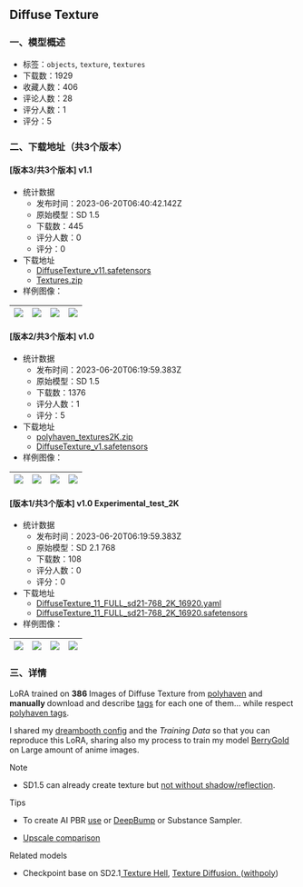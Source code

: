 ## Diffuse Texture
### 一、模型概述

- 标签：`objects`, `texture`, `textures`
- 下载数：1929
- 收藏人数：406
- 评论人数：28
- 评分人数：1
- 评分：5

### 二、下载地址（共3个版本）

#### [版本3/共3个版本] v1.1

- 统计数据
  - 发布时间：2023-06-20T06:40:42.142Z
  - 原始模型：SD 1.5
  - 下载数：445
  - 评分人数：0
  - 评分：0
- 下载地址
  - [DiffuseTexture_v11.safetensors](https://civitai.com/api/download/models/100006)
  - [Textures.zip](https://civitai.com/api/download/models/100006?type=Training%20Data)
- 样例图像：

| <img src="https://image.civitai.com/xG1nkqKTMzGDvpLrqFT7WA/8f839d9d-c77a-4f87-afbb-a17508bec6fe/width=450/1216057.jpeg" /> | <img src="https://image.civitai.com/xG1nkqKTMzGDvpLrqFT7WA/73758531-57da-4767-ad19-dabac11d958c/width=450/1216051.jpeg" /> | <img src="https://image.civitai.com/xG1nkqKTMzGDvpLrqFT7WA/6e9a8f67-56e8-4208-9821-0290ebe7e9d0/width=450/1216055.jpeg" /> | <img src="https://image.civitai.com/xG1nkqKTMzGDvpLrqFT7WA/e529966f-a812-4357-9b25-212a0ee9f9ef/width=450/1216056.jpeg" /> |
| ---- | ---- | ---- | ---- |

#### [版本2/共3个版本] v1.0

- 统计数据
  - 发布时间：2023-06-20T06:19:59.383Z
  - 原始模型：SD 1.5
  - 下载数：1376
  - 评分人数：1
  - 评分：5
- 下载地址
  - [polyhaven_textures2K.zip](https://civitai.com/api/download/models/54923?type=Training%20Data)
  - [DiffuseTexture_v1.safetensors](https://civitai.com/api/download/models/54923)
- 样例图像：

| <img src="https://image.civitai.com/xG1nkqKTMzGDvpLrqFT7WA/281cd0c3-349b-4842-5acd-0a95631dab00/width=450/595641.jpeg" /> | <img src="https://image.civitai.com/xG1nkqKTMzGDvpLrqFT7WA/e545ae1c-f0cb-4377-6aaf-a380dc715700/width=450/595653.jpeg" /> | <img src="https://image.civitai.com/xG1nkqKTMzGDvpLrqFT7WA/97436d8a-83bb-474b-e06b-30a5f562a600/width=450/618905.jpeg" /> | <img src="https://image.civitai.com/xG1nkqKTMzGDvpLrqFT7WA/39e8d61c-0595-4298-43f0-b9142cd28300/width=450/594234.jpeg" /> |
| ---- | ---- | ---- | ---- |

#### [版本1/共3个版本] v1.0 Experimental_test_2K

- 统计数据
  - 发布时间：2023-06-20T06:19:59.383Z
  - 原始模型：SD 2.1 768
  - 下载数：108
  - 评分人数：0
  - 评分：0
- 下载地址
  - [DiffuseTexture_11_FULL_sd21-768_2K_16920.yaml](https://civitai.com/api/download/models/93680?type=Text%20Encoder&format=Other)
  - [DiffuseTexture_11_FULL_sd21-768_2K_16920.safetensors](https://civitai.com/api/download/models/93680)
- 样例图像：

| <img src="https://image.civitai.com/xG1nkqKTMzGDvpLrqFT7WA/76294979-ab91-4894-8321-f5b39123b09d/width=450/1107063.jpeg" /> | <img src="https://image.civitai.com/xG1nkqKTMzGDvpLrqFT7WA/3869d15d-89be-4e5b-8c52-04302793324c/width=450/1107047.jpeg" /> | <img src="https://image.civitai.com/xG1nkqKTMzGDvpLrqFT7WA/b5aa64ac-ad4a-471a-9112-35226d27a851/width=450/1107046.jpeg" /> | <img src="https://image.civitai.com/xG1nkqKTMzGDvpLrqFT7WA/37ac9b7a-ead1-4190-8c86-dd86fd4ef122/width=450/1107062.jpeg" /> |
| ---- | ---- | ---- | ---- |


### 三、详情
<p>LoRA trained on <strong>386 </strong>Images of Diffuse Texture from <a target="_blank" rel="ugc" href="https://polyhaven.com/faq?q=commercial">polyhaven</a> and <strong>manually </strong>download and describe <a target="_blank" rel="ugc" href="https://pastebin.com/k5fbiXCM">tags</a> for each one of them... while respect <a target="_blank" rel="ugc" href="https://polyhaven.com/textures">polyhaven tags</a>.</p><p>I shared my <a target="_blank" rel="ugc" href="https://rentry.org/sddreambooth#dreambooth-config-settings">dreambooth config</a> and the <em>Training Data</em> so that you can reproduce this LoRA, sharing also my process to train my model <a target="_blank" rel="ugc" href="https://civitai.com/models/3204/berrygold-11">BerryGold</a> on Large amount of anime images.</p><p>Note</p><ul><li><p>SD1.5 can already create texture but <a target="_blank" rel="ugc" href="https://civitai.com/images/618905?modelVersionId=54923&amp;prioritizedUserIds=42892&amp;period=AllTime&amp;sort=Most%20Reactions&amp;limit=20">not without shadow/reflection</a>.</p></li></ul><p>Tips</p><ul><li><p>To create AI PBR <a target="_blank" rel="ugc" href="https://github.com/joeyballentine/Material-Map-Generator">use</a> or <a target="_blank" rel="ugc" href="https://github.com/HugoTini/DeepBump">DeepBump</a> or Substance Sampler.</p></li><li><p><a target="_blank" rel="ugc" href="https://imgsli.com/MTczODgw/0/2">Upscale comparison</a></p></li></ul><p>Related models</p><ul><li><p>Checkpoint base on SD2.1<a target="_blank" rel="ugc" href="https://civitai.com/models/43468/texture-hell"> Texture Hell</a>, <a target="_blank" rel="ugc" href="https://huggingface.co/dream-textures/texture-diffusion">Texture Diffusion. </a>(<a target="_blank" rel="ugc" href="https://withpoly.com/browse/textures">withpoly</a>)</p></li></ul>